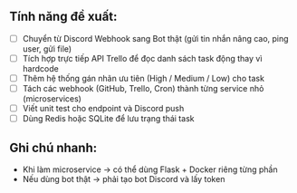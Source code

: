 ##  Tính năng đề xuất:

- [ ] Chuyển từ Discord Webhook sang Bot thật (gửi tin nhắn nâng cao, ping user, gửi file)
- [ ] Tích hợp trực tiếp API Trello để đọc danh sách task động thay vì hardcode
- [ ] Thêm hệ thống gán nhãn ưu tiên (High / Medium / Low) cho task
- [ ] Tách các webhook (GitHub, Trello, Cron) thành từng service nhỏ (microservices)
- [ ] Viết unit test cho endpoint và Discord push
- [ ] Dùng Redis hoặc SQLite để lưu trạng thái task

##  Ghi chú nhanh:
- Khi làm microservice → có thể dùng Flask + Docker riêng từng phần
- Nếu dùng bot thật → phải tạo bot Discord và lấy token